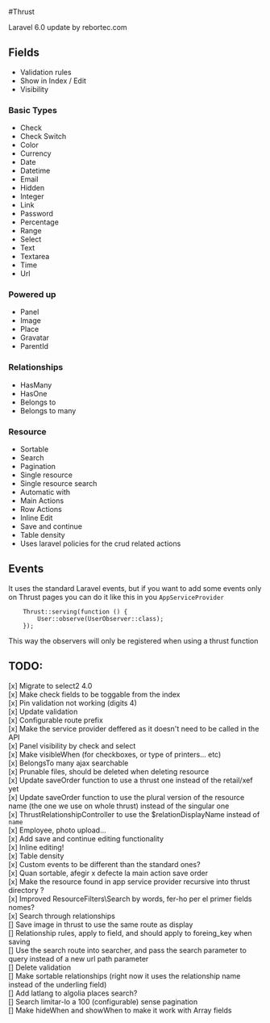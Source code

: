 #Thrust

Laravel 6.0 update by rebortec.com


## Fields
- Validation rules
- Show in Index / Edit
- Visibility 

### Basic Types
- Check
- Check Switch
- Color
- Currency
- Date
- Datetime
- Email
- Hidden
- Integer
- Link
- Password
- Percentage
- Range
- Select
- Text
- Textarea
- Time
- Url

### Powered up
- Panel
- Image
- Place
- Gravatar
- ParentId

### Relationships
- HasMany
- HasOne
- Belongs to
- Belongs to many

### Resource
- Sortable
- Search
- Pagination
- Single resource
- Single resource search
- Automatic with
- Main Actions
- Row Actions
- Inline Edit
- Save and continue
- Table density
- Uses laravel policies for the crud related actions

## Events
It uses the standard Laravel events, but if you want to add some events only on Thrust pages you can do it like this in you `AppServiceProvider`
```
    Thrust::serving(function () {
        User::observe(UserObserver::class);
    });
```
This way the observers will only be registered when using a thrust function


 ## TODO:
[x] Migrate to select2 4.0   
[x] Make check fields to be toggable from the index   
[x] Pin validation not working (digits 4)   
[x] Update validation   
[x] Configurable route prefix   
[x] Make the service provider deffered as it doesn't need to be called in the API   
[x] Panel visibility by check and select   
[x] Make visibleWhen (for checkboxes, or type of printers... etc)   
[x] BelongsTo many ajax searchable   
[x] Prunable files, should be deleted when deleting resource   
[x] Update saveOrder function to use a thrust one instead of the retail/xef yet   
[x] Update saveOrder function to use the plural version of the resource name (the one we use on whole thrust) instead of the singular one   
[x] ThrustRelationshipController to use the $relationDisplayName instead of `name`   
[x] Employee, photo upload...   
[x] Add save and continue editing functionality   
[x] Inline editing!   
[x] Table density   
[x] Custom events to be different than the standard ones?   
[x] Quan sortable, afegir x defecte la main action save order   
[x] Make the resource found in app service provider recursive into thrust directory ?   
[x] Improved ResourceFilters\Search by words, fer-ho per el primer fields nomes?   
[x] Search through relationships   
[] Save image in thrust to use the same route as display   
[] Relationship rules, apply to field, and should apply to foreing_key when saving   
[] Use the search route into searcher, and pass the search parameter to query instead of a new url path parameter   
[] Delete validation   
[] Make sortable relationships (right now it uses the relationship name instead of the underling field)      
[] Add latlang to algolia places search?   
[] Search limitar-lo a 100 (configurable) sense pagination   
[] Make hideWhen and showWhen to make it work with Array fields    
